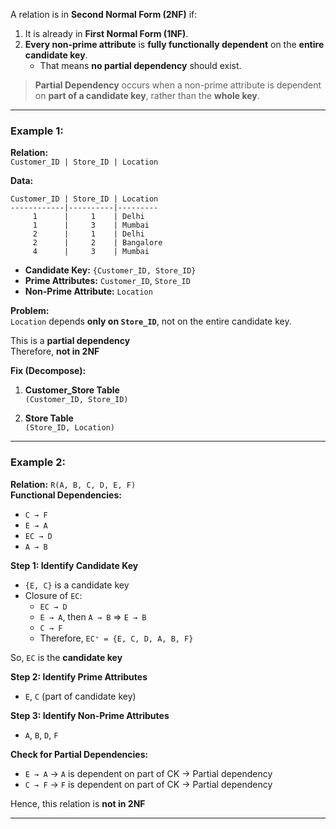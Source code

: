 A relation is in **Second Normal Form (2NF)** if:
1. It is already in **First Normal Form (1NF)**.
2. **Every non-prime attribute** is **fully functionally dependent** on the **entire candidate key**.
    - That means **no partial dependency** should exist.

> **Partial Dependency** occurs when a non-prime attribute is dependent on **part of a candidate key**, rather than the **whole key**.

---
### **Example 1:**
**Relation:**  
`Customer_ID | Store_ID | Location`

**Data:**
```
Customer_ID | Store_ID | Location
------------|----------|---------
     1      |     1    | Delhi
     1      |     3    | Mumbai
     2      |     1    | Delhi
     2      |     2    | Bangalore
     4      |     3    | Mumbai
```

- **Candidate Key:** `{Customer_ID, Store_ID}`    
- **Prime Attributes:** `Customer_ID`, `Store_ID`
- **Non-Prime Attribute:** `Location`

**Problem:**  
`Location` depends **only on `Store_ID`**, not on the entire candidate key.

 This is a **partial dependency**  
 Therefore, **not in 2NF**

**Fix (Decompose):**
1. **Customer_Store Table**  
    `(Customer_ID, Store_ID)`
    
2. **Store Table**  
    `(Store_ID, Location)`
    
---
### **Example 2:**

**Relation:** `R(A, B, C, D, E, F)`  
**Functional Dependencies:**
- `C → F`
- `E → A`
- `EC → D`
- `A → B`

**Step 1: Identify Candidate Key**
- `{E, C}` is a candidate key
- Closure of `EC`:
    - `EC → D`
    - `E → A`, then `A → B` ⇒ `E → B`
    - `C → F`
    - Therefore, `EC⁺ = {E, C, D, A, B, F}`

 So, `EC` is the **candidate key**

**Step 2: Identify Prime Attributes**
- `E`, `C` (part of candidate key)

**Step 3: Identify Non-Prime Attributes**
- `A`, `B`, `D`, `F`

**Check for Partial Dependencies:**
- `E → A` → `A` is dependent on part of CK →  Partial dependency
- `C → F` → `F` is dependent on part of CK → Partial dependency
    

Hence, this relation is **not in 2NF**

---
